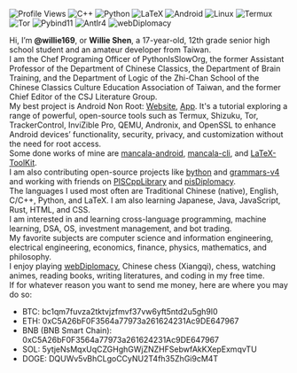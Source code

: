 ![Profile Views](https://komarev.com/ghpvc/?username=Willie169&color=brightgreen&label=Profile+Views&abbreviated=true)
![C++](https://img.shields.io/badge/C++-00599C)
![Python](https://img.shields.io/badge/Python-3776AB)
![LaTeX](https://img.shields.io/badge/LaTeX-008080)
![Android](https://img.shields.io/badge/Android-3DDC84)
![Linux](https://img.shields.io/badge/Linux-FCC624)
![Termux](https://img.shields.io/badge/Termux-000000)
![Tor](https://img.shields.io/badge/Tor-80449C)
![Pybind11](https://img.shields.io/badge/Pybind11-A49B6B)
![Antlr4](https://img.shields.io/badge/Antlr4-ed312f)
![webDiplomacy](https://img.shields.io/badge/webDiplomacy-35781D)

Hi, I’m **@willie169**, or **Willie Shen**, a 17-year-old, 12th grade senior high school student and an amateur developer from Taiwan.<br>
I am the Chef Programing Officer of PythonIsSlowOrg, the former Assistant Professor of the Department of Chinese Classics, the Department of Brain Training, and the Department of Logic of the Zhi-Chan School of the Chinese Classics Culture Education Association of Taiwan, and the former Chief Editor of the CSJ Literature Group.<br>
My best project is Android Non Root: [Website](https://willie169.github.com), [App](https://github.com/Willie169/Android-Non-Root). It's a tutorial exploring a range of powerful, open-source tools such as Termux, Shizuku, Tor, TrackerControl, InviZible Pro, QEMU, Andronix, and OpenSSL to enhance Android devices’ functionality, security, privacy, and customization without the need for root access.<br>
Some done works of mine are [mancala-android](https://github.com/Willie169/mancala-android), [mancala-cli](https://github.com/Willie169/mancala-cli), and [LaTeX-ToolKit](https://github.com/Willie169/LaTeX-ToolKit).<br>
I am also contributing open-source projects like [bython](https://github.com/Willie169/bython) and [grammars-v4](https://github.com/Willie169/grammars-v4) and working with friends on [PISCppLibrary](https://github.com/PythonIsSlowOrg/PISCppLibrary) and [pisDiplomacy](https://github.com/PythonIsSlowOrg/pisDiplomacy).<br>
The languages I used most often are Traditional Chinese (native), English, C/C++, Python, and LaTeX. I am also learning Japanese, Java, JavaScript, Rust, HTML, and CSS.<br>
I am interested in and learning cross-language programming, machine learning, DSA, OS, investment management, and bot trading.<br>
My favorite subjects are computer science and information engineering, electrical engineering, economics, finance, physics, mathematics, and philosophy.<br>
I enjoy playing [webDiplomacy](https://webdiplomacy.net/userprofile.php?userID=222135), Chinese chess (Xiangqi), chess, watching animes, reading books, writing literatures, and coding in my free time.<br>
If for whatever reason you want to send me money, here are where you may do so:
- BTC:
  bc1qm7fuvza2tktvjzfmvf37vw6yft5ntd2u5gh9l0
- ETH:
  0xC5A26bF0F3564a77973a261624231Ac9DE647967
- BNB (BNB Smart Chain):
  0xC5A26bF0F3564a77973a261624231Ac9DE647967
- SOL:
  5ytjeNsMqxUqCZGHghGWjZNZHFSebwfAkKXepExmqvTU
- DOGE:
  DQUWv5vBhCLgoCCyNU2T4fh35ZhGi9cM4T